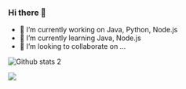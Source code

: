 ### Hi there 👋

- 🔭 I’m currently working on Java, Python, Node.js
- 🌱 I’m currently learning Java, Node.js
- 👯 I’m looking to collaborate on ...


![Github stats 2](https://github-readme-stats.vercel.app/api?username=zeytzer&show_icons=true&theme=radical)

<img src="[gorsel-link](https://64.media.tumblr.com/429a92e20297630de47d87cf06e499b0/tumblr_mhiflcZMhn1s03151o1_500.gif)" width="auto">
